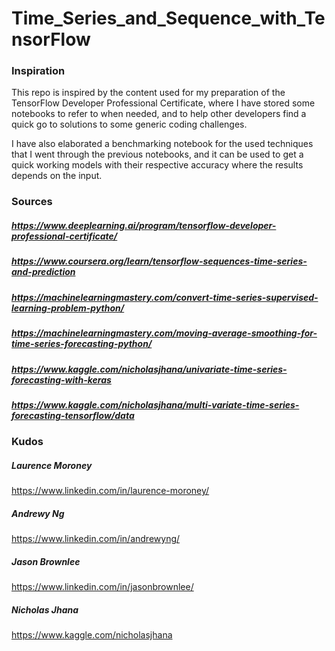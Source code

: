 # Time_Series_and_Sequence_with_TensorFlow

### Inspiration
This repo is inspired by the content used for my preparation of the TensorFlow Developer Professional Certificate, where I have stored some notebooks to refer to when needed, 
and to help other developers find a quick go to solutions to some generic coding challenges.

I have also elaborated a benchmarking notebook for the used techniques that I went through the previous notebooks, 
and it can be used to get a quick working models with their respective accuracy where the results depends on the input.

### Sources
##### https://www.deeplearning.ai/program/tensorflow-developer-professional-certificate/
##### https://www.coursera.org/learn/tensorflow-sequences-time-series-and-prediction
##### https://machinelearningmastery.com/convert-time-series-supervised-learning-problem-python/
##### https://machinelearningmastery.com/moving-average-smoothing-for-time-series-forecasting-python/
##### https://www.kaggle.com/nicholasjhana/univariate-time-series-forecasting-with-keras
##### https://www.kaggle.com/nicholasjhana/multi-variate-time-series-forecasting-tensorflow/data

### Kudos
##### Laurence Moroney
https://www.linkedin.com/in/laurence-moroney/
##### Andrewy Ng
https://www.linkedin.com/in/andrewyng/
##### Jason Brownlee
https://www.linkedin.com/in/jasonbrownlee/
##### Nicholas Jhana
https://www.kaggle.com/nicholasjhana

